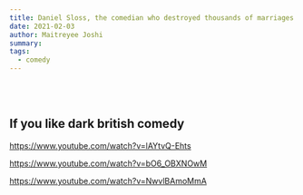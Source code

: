 ```yaml
---
title: Daniel Sloss, the comedian who destroyed thousands of marriages 
date: 2021-02-03
author: Maitreyee Joshi
summary: 
tags:
  - comedy
---
```

<br /><br />

## If you like dark british comedy 

https://www.youtube.com/watch?v=lAYtvQ-Ehts

https://www.youtube.com/watch?v=bO6_OBXNOwM

https://www.youtube.com/watch?v=NwvlBAmoMmA
